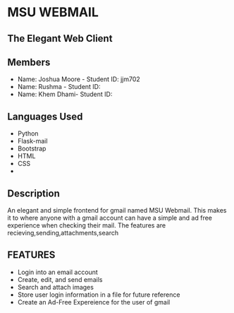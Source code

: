 # MSU WEBMAIL
## The Elegant Web Client
## Members

* Name: Joshua Moore - Student ID: jjm702
* Name: Rushma - Student ID: 
* Name: Khem Dhami- Student ID: 

## Languages Used

* Python
* Flask-mail
* Bootstrap
* HTML
* CSS
* 

## Description

An elegant and simple frontend for gmail named MSU Webmail. This makes it to where anyone with a gmail account can have a simple and ad free experience when checking their mail. The features are recieving,sending,attachments,search

## FEATURES

* Login into an email account
* Create, edit, and send emails
* Search and attach images
* Store user login information in a file for future reference
* Create an Ad-Free Expereience for the user of gmail

